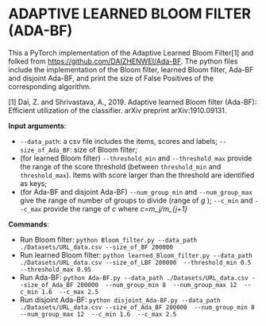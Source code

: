 # ADAPTIVE LEARNED BLOOM FILTER (ADA-BF)

This a PyTorch implementation of the Adaptive Learned Bloom Filter[1] and folked from https://github.com/DAIZHENWEI/Ada-BF. The python files include the implementation of the Bloom filter, learned Bloom filter, Ada-BF and disjoint Ada-BF, and print the size of False Positives of the corresponding algorithm.

[1] Dai, Z. and Shrivastava, A., 2019. Adaptive learned Bloom filter (Ada-BF): Efficient utilization of the classifier. arXiv preprint arXiv:1910.09131.

**Input arguments**: 
- `--data_path`: a csv file includes the items, scores and labels; `--size_of_Ada_BF`: size of Bloom filter;
- (for learned Bloom filter) `--threshold_min` and `--threshold_max` provide the range of the score threshold (between `threshold_min` and `threshold_max`). Items with score larger than the threshold are identified as keys;
- (for Ada-BF and disjoint Ada-BF) `--num_group_min` and `--num_group_max` give the range of number of groups to divide (range of *g*
); `--c_min` and `--c_max` provide the range of *c* where *c=m_j/m_{j+1}*

**Commands**:
- Run Bloom filter: `python Bloom_filter.py --data_path ./Datasets/URL_data.csv --size_of_BF 200000`
- Run learned Bloom filter: `python learned_Bloom_filter.py --data_path ./Datasets/URL_data.csv --size_of_LBF 200000  --threshold_min 0.5   --threshold_max 0.95`
- Run Ada-BF: `python Ada-BF.py --data_path ./Datasets/URL_data.csv --size_of_Ada_BF 200000  --num_group_min 8  --num_group_max 12  --c_min 1.6  --c_max 2.5`
- Run disjoint Ada-BF: `python disjoint_Ada-BF.py --data_path ./Datasets/URL_data.csv --size_of_Ada_BF 200000  --num_group_min 8  --num_group_max 12  --c_min 1.6  --c_max 2.5`



